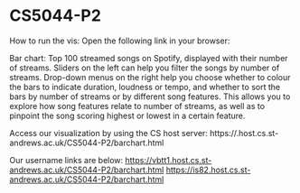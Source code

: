 # CS5044-P2

How to run the vis: 
Open the following link in your browser: 


Bar chart: 
Top 100 streamed songs on Spotify, displayed with their number of streams. Sliders on the left can help you filter the songs by number of streams. Drop-down menus on the right help you choose whether to colour the bars to indicate duration, loudness or tempo, and whether to sort the bars by number of streams or by different song features. This allows you to explore how song features relate to number of streams, as well as to pinpoint the song scoring highest or lowest in a certain feature. 

Access our visualization by using the CS host server:
https://<username>.host.cs.st-andrews.ac.uk/CS5044-P2/barchart.html

Our username links are below:
https://vbtt1.host.cs.st-andrews.ac.uk/CS5044-P2/barchart.html
https://is82.host.cs.st-andrews.ac.uk/CS5044-P2/barchart.html